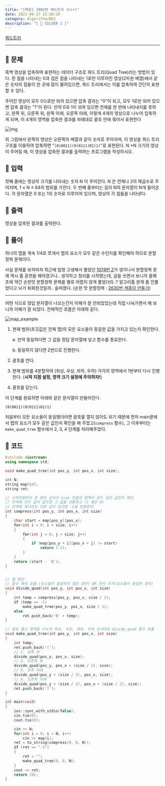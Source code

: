 ```yaml
---
title: "[백준] 1992번 쿼드트리 (C++)"
date: 2022-09-27 22:50:26
category: Algorithm/BOJ
description: "[ 🤍 SILVER 1 ]"
---
```


[쿼드트리](https://www.acmicpc.net/problem/1992)

---

## 🌟 문제

흑백 영상을 압축하여 표현하는 데이터 구조로 쿼드 트리(Quad Tree)라는 방법이 있다. 흰 점을 나타내는 0과 검은 점을 나타내는 1로만 이루어진 영상(2차원 배열)에서 같은 숫자의 점들이 한 곳에 많이 몰려있으면, 쿼드 트리에서는 이를 압축하여 간단히 표현할 수 있다.

주어진 영상이 모두 0으로만 되어 있으면 압축 결과는 "0"이 되고, 모두 1로만 되어 있으면 압축 결과는 "1"이 된다. 만약 0과 1이 섞여 있으면 전체를 한 번에 나타내지를 못하고, 왼쪽 위, 오른쪽 위, 왼쪽 아래, 오른쪽 아래, 이렇게 4개의 영상으로 나누어 압축하게 되며, 이 4개의 영역을 압축한 결과를 차례대로 괄호 안에 묶어서 표현한다

![img](https://www.acmicpc.net/JudgeOnline/upload/201007/qq.png)

위 그림에서 왼쪽의 영상은 오른쪽의 배열과 같이 숫자로 주어지며, 이 영상을 쿼드 트리 구조를 이용하여 압축하면 "`(0(0011)(0(0111)01)1)`"로 표현된다. N ×N 크기의 영상이 주어질 때, 이 영상을 압축한 결과를 출력하는 프로그램을 작성하시오.

## 🌟 입력

첫째 줄에는 영상의 크기를 나타내는 숫자 N 이 주어진다. N 은 언제나 2의 제곱수로 주어지며, 1 ≤ N ≤ 64의 범위를 가진다. 두 번째 줄부터는 길이 N의 문자열이 N개 들어온다. 각 문자열은 0 또는 1의 숫자로 이루어져 있으며, 영상의 각 점들을 나타낸다.

## 🌟 출력

영상을 압축한 결과를 출력한다.

## 🌟 풀이

하나의 맵을 계속 1/4로 쪼개서 맵의 요소가 모두 같은 수인지를 확인해야 하므로 분할정복 문제이다.

사실 문제를 보자마자 최근에 엄청 고생해서 풀었던 [1074번 Z](https://www.acmicpc.net/problem/1074)가 생각나서 분할정복 문제 역시 좀 훈련을 해야겠구나.. 생각하고 정리를 시작했는데, 글을 쓰면서 보니까 올해 초에 약간 순한맛 분할정복 문제를 별로 어렵지 않게 풀었더라..? 알고리즘 문제 좀 안풀었다고 뇌가 퇴화한것일까.. 슬퍼졌다. (순한 맛 분할정복 : [2630번 색종이 만들기](https://www.acmicpc.net/problem/2630))

- - -

어떤 식으로 정답 문자열이 나오는건지 이해가 잘 안되었었는데 직접 나눠가면서 해 보니까 이해가 잘 되었다. 전체적인 흐름은 아래와 같다.

![map_example](/boj_1992_map_example.jpg)

1. 현재 범위(초깃값은 전체 맵)의 모든 요소들이 동일한 값을 가지고 있는지 확인한다.

   a. 만약 동일하다면 그 값을 정답 문자열에 넣고 함수를 종료한다.

   b. 동일하지 않다면 2번으로 진행한다.

2. 괄호를 연다.

3. 현재 범위를 4분할하여 (좌상, 우상, 좌하, 우하) 각각의 영역에서 1번부터 다시 진행한다. (**시작 지점 설정, 영역 크기 설정에 주의하자!**)

4. 괄호를 닫는다.

이 단계를 완료하면 아래와 같은 문자열이 만들어진다.

```
(0(0011)(0(0111)01)1)
```

처음부터 모든 요소들이 동일했더라면 괄호를 열지 않아도 되기 때문에 먼저 main문에서 맵의 요소가 모두 같은 값인지 확인을 해 주었고(`compress` 함수), 그 이후부터는 `make_quad_tree` 함수에서 2, 3, 4 단계를 처리해주었다.

## 🌟 코드

```cpp
#include <iostream>
using namespace std;

void make_quad_tree(int pos_y, int pos_x, int size);

int N;
string map[64];
string ret;

// 시작지점부터 한 변의 길이가 size 만큼의 영역이 모두 같은 값인지 확인.
// 만약에 모두 값이 같으면 그 값을 반환하고 (1 혹은 0)
// 만약에 하나라도 다른 값이 있으면 -1을 반환한다.
int	compress(int pos_y, int pos_x, int size)
{
	char start = map[pos_y][pos_x];
	for(int i = 0; i < size; i++)
	{
		for(int j = 0; j < size; j++)
		{
			if (map[pos_y + i][pos_x + j] != start)
				return (-1);
		}
	}
	return (start - '0');
}


// 맵 확인
// 함수 재귀 호출 (요소들이 동일하지 않은 경우) OR 문자 추가(요소들이 동일한 경우)
void divide_quad(int pos_y, int pos_x, int size)
{
	int temp = compress(pos_y, pos_x, size / 2);
	if (temp == -1)
		make_quad_tree(pos_y, pos_x, size / 2);
	else
		ret.push_back('0' + temp);
}

// 괄호 열고 영역을 나누어 좌상, 우상, 좌하, 우하 순서대로 divide_quad 함수 호출
void make_quad_tree(int pos_y, int pos_x, int size)
{
	int temp;
	ret.push_back('(');
	// 1. 왼쪽 위
	divide_quad(pos_y, pos_x, size);
	// 2. 오른쪽 위
	divide_quad(pos_y, pos_x + (size / 2), size);
	// 3. 왼쪽 아래
	divide_quad(pos_y + (size / 2), pos_x, size);
	// 4. 오른쪽 아래
	divide_quad(pos_y + (size / 2), pos_x + (size / 2), size);
	ret.push_back(')');
}

int main(void)
{
	ios::sync_with_stdio(false);
	cin.tie(0);
	cout.tie(0);

	cin >> N;
	for(int i = 0; i < N; i++)
		cin >> map[i];
	ret = to_string(compress(0, 0, N));
	if (ret == "-1")
	{
		ret = "";
		make_quad_tree(0, 0, N);
	}
	cout << ret;
	return (0);
}
```

